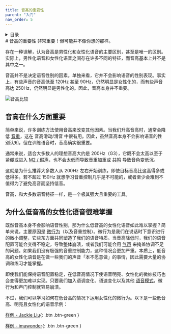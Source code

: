 ```yaml
---
title: 音高的重要性
parent: "入门"
nav_order: 5
---
```

<details closed markdown="block">
  <summary>
    目录
  </summary>
{: .text-delta }
1. TOC
{:toc}
</details>
# 音高的重要性
非常重要！但可能并不像你想的那样。

存在一种误解，认为音高是男性化和女性化语音的主要区别，甚至是唯一的区别。实际上，男性化语音和女性化语音之间存在许多不同的特征，而音高基本上并不是其中之一。

音高并不是决定语音性别的因素。单独来看，它并不会影响语音的性别表现。事实上，有些声音的音高低至 120Hz 甚至 90Hz，仍然明显是女性化的，而有些声音高达 250Hz，仍然明显是男性化的。因此，音高本身并不重要。

![音高比较](/img/spectropitchcomparison.png)

## 音高在什么方面重要
简单来说，许多训练方法使用音高来改变其他因素。当我们升高音高时，通常会降低 [音重](/wiki/pages/vocal-weight)，这在 音高滑动/滑音 中很有用。因此，虽然音高本身不会影响语音的性别认知，但在训练语音时，音高确实很重要。

通常来说，适合大多数人的理想音高大约是 200Hz（G3），它既不会太高以至于紧绷或进入 [M2 / 假声](/wiki/pages/other-resources/mechanisms)，也不会太低而导致音重加重或 [共鸣](/wiki/pages/resonance) 导致音色变低沉。

这就是为什么推荐大多数人从 200Hz 左右开始训练，即使目标音高比这高得多或低得多。若不超过 150Hz 就想学习音重控制几乎是不可能的，或者至少会难到不值得为了避免高音而坚持低音。

音高，和大多数语音特征一样，是一个极其强大且重要的工具。

## 为什么低音高的女性化语音很难掌握
既然音高本身不会影响语音性别，那为什么低音高的女性化语音如此难以掌握？简单来说，主要原因是 [微行为](/wiki/pages/microbehaviours)（以及音重控制）。微行为是我们在说话时下意识进行的微小调整，它些东方面共同塑造了我们的语音特质。当音高降低时，我们的语音配置可能会变得不稳定，导致整体崩溃，或者我们可能会用 [气声](/wiki/pages/clarity/breathiness) 来掩盖协调不足的问题。如果我们没有极强的音重控制能力，这种情况会更加严重。本质上，低音高的女性化语音是在做一些我们的声音「本不愿意做」的事情，因此需要大量的协调和练习才能掌握。

即使我们能保持语音配置稳定，在低音高情况下使语音明亮、女性化的微妙技巧也会变得更加难以实现。只要我们加入语调变化、语速变化以及其他 [语音模式](/wiki/pages/speech-patterns)，微行为和声门控制就容易崩溃。

不过，我们可以学习如何在低音高的情况下运用女性化的微行为。以下是一些低音高、明亮且女性化的语音示例：

[样例 - Jackie Liu](/wiki/pages/voice-examples/#jackie-liu){: .btn .btn-green }

[样例 - imawonder](/wiki/pages/voice-examples/#imawonder){: .btn .btn-green }






<!--  -->
